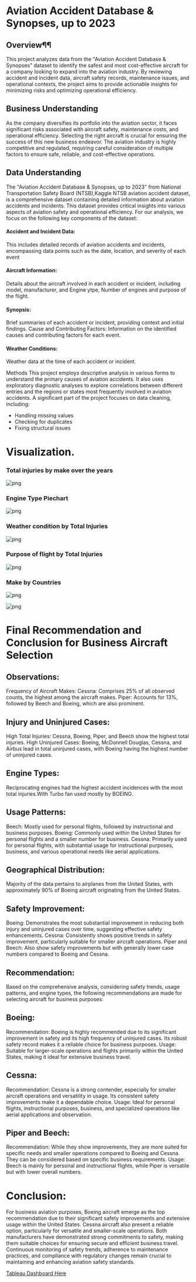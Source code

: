 # Aviation Accident Database & Synopses, up to 2023

## Overview¶¶
This project analyzes data from the "Aviation Accident Database & Synopses" dataset to identify the safest and most cost-effective aircraft for a company looking to expand into the aviation industry. By reviewing accident and incident data, aircraft safety records, maintenance issues, and operational contexts, the project aims to provide actionable insights for minimizing risks and optimizing operational efficiency.

## Business Understanding
As the company diversifies its portfolio into the aviation sector, it faces significant risks associated with aircraft safety, maintenance costs, and operational efficiency. Selecting the right aircraft is crucial for ensuring the success of this new business endeavor. The aviation industry is highly competitive and regulated, requiring careful consideration of multiple factors to ensure safe, reliable, and cost-effective operations.

## Data Understanding
The "Aviation Accident Database & Synopses, up to 2023" from National Transportation Safety Board (NTSB),Kaggle NTSB aviation accident dataset, is a comprehensive dataset containing detailed information about aviation accidents and incidents. This dataset provides critical insights into various aspects of aviation safety and operational efficiency. For our analysis, we focus on the following key components of the dataset:

#### Accident and Incident Data: 
This includes detailed records of aviation accidents and incidents, encompassing data points such as the date, location, and severity of each event

#### Aircraft Information:
Details about the aircraft involved in each accident or incident, including model, manufacturer, and Engine ytpe, Number of engines and purpose of the flight.

#### Synopsis:
Brief summaries of each accident or incident, providing context and initial findings. Cause and Contributing Factors: Information on the identified causes and contributing factors for each event.

#### Weather Conditions:
Weather data at the time of each accident or incident.

Methods
This project employs descriptive analysis in various forms to understand the primary causes of aviation accidents. It also uses exploratory diagnostic analyses to explore correlations between different entries and the regions or states most frequently involved in aviation accidents. A significant part of the project focuses on data cleaning, including:

- Handling missing values
- Checking for duplicates
- Fixing structural issues


# Visualization.

### Total injuries by make over the years
![png](9.png)


### Engine Type Piechart 
![png](6.png)


### Weather condition by Total Injuries
![png](10.png)

### Purpose of flight by Total Injuries
![png](8.png)

### Make by Countries
![png](2.png)


![png](1.png)



# Final Recommendation and Conclusion for Business Aircraft Selection
## Observations:
Frequency of Aircraft Makes:
Cessna: Comprises 25% of all observed counts, the highest among the aircraft makes. Piper: Accounts for 13%, followed by Beech and Boeing, which are also prominent.

## Injury and Uninjured Cases:
High Total Injuries: Cessna, Boeing, Piper, and Beech show the highest total injuries. High Uninjured Cases: Boeing, McDonnell Douglas, Cessna, and Airbus lead in total uninjured cases, with Boeing having the highest number of uninjured cases.

## Engine Types:
Reciprocating engines had the highest accident incidences with the most total injuries.With Turbo fan used mostly by BOEING.

## Usage Patterns:
Beech: Mostly used for personal flights, followed by instructional and business purposes. Boeing: Commonly used within the United States for personal flights and a smaller number for business. Cessna: Primarily used for personal flights, with substantial usage for instructional purposes, business, and various operational needs like aerial applications.

## Geographical Distribution:
Majority of the data pertains to airplanes from the United States, with approximately 90% of Boeing aircraft originating from the United States.

## Safety Improvement:
Boeing: Demonstrates the most substantial improvement in reducing both injury and uninjured cases over time, suggesting effective safety enhancements. Cessna: Consistently shows positive trends in safety improvement, particularly suitable for smaller aircraft operations. Piper and Beech: Also show safety improvements but with generally lower case numbers compared to Boeing and Cessna.

## Recommendation:
Based on the comprehensive analysis, considering safety trends, usage patterns, and engine types, the following recommendations are made for selecting aircraft for business purposes:

## Boeing:
Recommendation: Boeing is highly recommended due to its significant improvement in safety and its high frequency of uninjured cases. Its robust safety record makes it a reliable choice for business purposes. Usage: Suitable for larger-scale operations and flights primarily within the United States, making it ideal for extensive business travel.

## Cessna:
Recommendation: Cessna is a strong contender, especially for smaller aircraft operations and versatility in usage. Its consistent safety improvements make it a dependable choice. Usage: Ideal for personal flights, instructional purposes, business, and specialized operations like aerial applications and observation.

## Piper and Beech:
Recommendation: While they show improvements, they are more suited for specific needs and smaller operations compared to Boeing and Cessna. They can be considered based on specific business requirements. Usage: Beech is mainly for personal and instructional flights, while Piper is versatile but with lower overall numbers.

# Conclusion:
For business aviation purposes, Boeing aircraft emerge as the top recommendation due to their significant safety improvements and extensive usage within the United States. Cessna aircraft also present a reliable option, particularly for versatile and smaller-scale operations. Both manufacturers have demonstrated strong commitments to safety, making them suitable choices for ensuring secure and efficient business travel. Continuous monitoring of safety trends, adherence to maintenance practices, and compliance with regulatory changes remain crucial to maintaining and enhancing aviation safety standards.

[Tableau Dashboard Here](https://public.tableau.com/app/profile/margret.namunyak/viz/AircraftAccidentAnalysis/Dashboard1?publish=yes)




